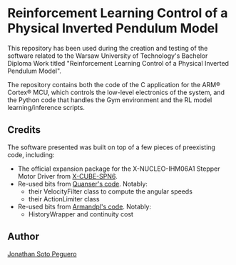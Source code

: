 # Reinforcement Learning Control of a Physical Inverted Pendulum Model 

This repository has been used during the creation and testing of the software related to the Warsaw University of Technology's Bachelor Diploma Work titled "Reinforcement Learning Control of a Physical Inverted Pendulum Model".

The repository contains both the code of the C application for the ARM® Cortex® MCU, which controls the low-level electronics of the system, and the Python code that handles the Gym environment and the RL model learning/inference scripts.

## Credits
The software presented was built on top of a few pieces of preexisting code, including:
- The official expansion package for the X-NUCLEO-IHM06A1 Stepper Motor Driver from [X-CUBE-SPN6](https://www.st.com/en/embedded-software/x-cube-spn6.html).
- Re-used bits from [Quanser's code](https://git.ias.informatik.tu-darmstadt.de/quanser/clients/-/tree/master/quanser_robots/qube). Notably: 
  * their VelocityFilter class to compute the angular speeds
  * their ActionLimiter class
- Re-used bits from [Armandpl's code](https://github.com/Armandpl/furuta/tree/master). Notably: 
  * HistoryWrapper and continuity cost

## Author
[Jonathan Soto Peguero](https://www.linkedin.com/in/soto-jnthan/) 
